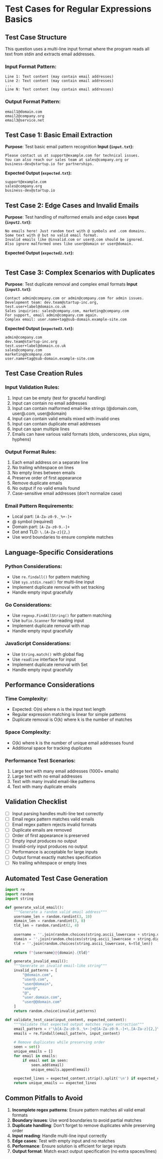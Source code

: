 # Test Cases for Regular Expressions Basics

## Test Case Structure
This question uses a multi-line input format where the program reads all text from stdin and extracts email addresses.

### Input Format Pattern:
```
Line 1: Text content (may contain email addresses)
Line 2: Text content (may contain email addresses)
...
Line N: Text content (may contain email addresses)
```

### Output Format Pattern:
```
email1@domain.com
email2@company.org
email3@service.net
```

## Test Case 1: Basic Email Extraction
**Purpose**: Test basic email pattern recognition
**Input (`input.txt`):**
```
Please contact us at support@example.com for technical issues.
You can also reach our sales team at sales@company.org or 
business-dev@startup.io for partnerships.
```
**Expected Output (`expected.txt`):**
```
support@example.com
sales@company.org
business-dev@startup.io
```

## Test Case 2: Edge Cases and Invalid Emails
**Purpose**: Test handling of malformed emails and edge cases
**Input (`input2.txt`):**
```
No emails here! Just random text with @ symbols and .com domains.
Some text with @ but no valid email format.
Invalid emails like @invalid.com or user@.com should be ignored.
Also ignore malformed ones like user@domain or user@domain.
```
**Expected Output (`expected2.txt`):**
```
```

## Test Case 3: Complex Scenarios with Duplicates
**Purpose**: Test duplicate removal and complex email formats
**Input (`input3.txt`):**
```
Contact admin@company.com or admin@company.com for admin issues.
Development team: dev.team@startup-inc.org, test.user+label@domain.co.uk
Sales inquiries: sales@company.com, marketing@company.com
For support, email admin@company.com again.
Complex email: user.name+tag@sub-domain.example-site.com
```
**Expected Output (`expected3.txt`):**
```
admin@company.com
dev.team@startup-inc.org
test.user+label@domain.co.uk
sales@company.com
marketing@company.com
user.name+tag@sub-domain.example-site.com
```

## Test Case Creation Rules

### Input Validation Rules:
1. Input can be empty (test for graceful handling)
2. Input can contain no email addresses
3. Input can contain malformed email-like strings (@domain.com, user@.com, user@domain)
4. Input can contain valid emails mixed with invalid ones
5. Input can contain duplicate email addresses
6. Input can span multiple lines
7. Emails can have various valid formats (dots, underscores, plus signs, hyphens)

### Output Format Rules:
1. Each email address on a separate line
2. No trailing whitespace on lines
3. No empty lines between emails
4. Preserve order of first appearance
5. Remove duplicate emails
6. No output if no valid emails found
7. Case-sensitive email addresses (don't normalize case)

### Email Pattern Requirements:
- Local part: `[A-Za-z0-9._%+-]+`
- @ symbol (required)
- Domain part: `[A-Za-z0-9.-]+`
- Dot and TLD: `\.[A-Za-z]{2,}`
- Use word boundaries to ensure complete matches

## Language-Specific Considerations

### Python Considerations:
- Use `re.findall()` for pattern matching
- Use `sys.stdin.read()` for multi-line input
- Implement duplicate removal with set tracking
- Handle empty input gracefully

### Go Considerations:
- Use `regexp.FindAllString()` for pattern matching
- Use `bufio.Scanner` for reading input
- Implement duplicate removal with map
- Handle empty input gracefully

### JavaScript Considerations:
- Use `String.match()` with global flag
- Use `readline` interface for input
- Implement duplicate removal with Set
- Handle empty input gracefully

## Performance Considerations

### Time Complexity:
- Expected: O(n) where n is the input text length
- Regular expression matching is linear for simple patterns
- Duplicate removal is O(k) where k is the number of matches

### Space Complexity:
- O(k) where k is the number of unique email addresses found
- Additional space for tracking duplicates

### Performance Test Scenarios:
1. Large text with many email addresses (1000+ emails)
2. Large text with no email addresses
3. Text with many invalid email-like patterns
4. Text with many duplicate emails

## Validation Checklist
- [ ] Input parsing handles multi-line text correctly
- [ ] Email regex pattern matches valid emails
- [ ] Email regex pattern rejects invalid formats
- [ ] Duplicate emails are removed
- [ ] Order of first appearance is preserved
- [ ] Empty input produces no output
- [ ] Invalid-only input produces no output
- [ ] Performance is acceptable for large inputs
- [ ] Output format exactly matches specification
- [ ] No trailing whitespace or empty lines

## Automated Test Case Generation
```python
import re
import random
import string

def generate_valid_email():
    """Generate a random valid email address"""
    username_len = random.randint(3, 10)
    domain_len = random.randint(3, 8)
    tld_len = random.randint(2, 4)
    
    username = ''.join(random.choices(string.ascii_lowercase + string.digits + '._+-', k=username_len))
    domain = ''.join(random.choices(string.ascii_lowercase + string.digits + '.-', k=domain_len))
    tld = ''.join(random.choices(string.ascii_lowercase, k=tld_len))
    
    return f"{username}@{domain}.{tld}"

def generate_invalid_email():
    """Generate an invalid email-like string"""
    invalid_patterns = [
        "@domain.com",
        "user@.com", 
        "user@domain",
        "user@",
        "@",
        "user.domain.com",
        "user@@domain.com"
    ]
    return random.choice(invalid_patterns)

def validate_test_case(input_content, expected_content):
    """Validate that expected output matches regex extraction"""
    email_pattern = r'\b[A-Za-z0-9._%+-]+@[A-Za-z0-9.-]+\.[A-Za-z]{2,}\b'
    emails = re.findall(email_pattern, input_content)
    
    # Remove duplicates while preserving order
    seen = set()
    unique_emails = []
    for email in emails:
        if email not in seen:
            seen.add(email)
            unique_emails.append(email)
    
    expected_lines = expected_content.strip().split('\n') if expected_content.strip() else []
    return unique_emails == expected_lines
```

## Common Pitfalls to Avoid
1. **Incomplete regex patterns**: Ensure pattern matches all valid email formats
2. **Boundary issues**: Use word boundaries to avoid partial matches
3. **Duplicate handling**: Don't forget to remove duplicates while preserving order
4. **Input reading**: Handle multi-line input correctly
5. **Edge cases**: Test with empty input and no matches
6. **Performance**: Ensure solution is efficient for large inputs
7. **Output format**: Match exact output specification (no extra spaces/lines)
